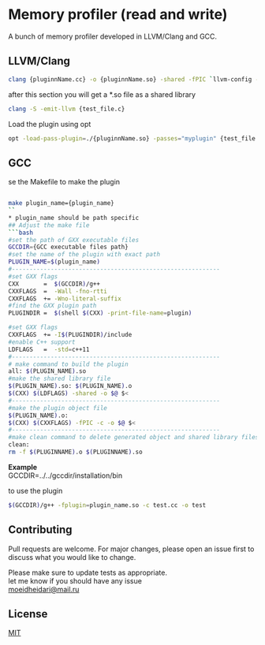 # Memory profiler (read and write)
A bunch of memory profiler developed in LLVM/Clang and GCC.
## LLVM/Clang
```bash
clang {pluginnName.cc} -o {pluginnName.so} -shared -fPIC `llvm-config --cxxflags` -L`llvm-config --libnames`

```
after this section you will get a *.so file as a shared library
```bash
clang -S -emit-llvm {test_file.c}
```
Load the plugin using opt
```bash
opt -load-pass-plugin=./{pluginnName.so} -passes="myplugin" {test_file.ll} -o {test_file.bc}
```

## GCC
se the Makefile to make the plugin

```bash

make plugin_name={plugin_name}
``
* plugin_name should be path specific
## Adjust the make file
```bash
#set the path of GXX executable files
GCCDIR={GCC executable files path}
#set the name of the plugin with exact path
PLUGIN_NAME=$(plugin_name)
#-----------------------------------------------------------
#set GXX flags
CXX       =  $(GCCDIR)/g++
CXXFLAGS  =  -Wall -fno-rtti
CXXFLAGS  += -Wno-literal-suffix
#find the GXX plugin path
PLUGINDIR =  $(shell $(CXX) -print-file-name=plugin)

#set GXX flags
CXXFLAGS  += -I$(PLUGINDIR)/include
#enable C++ support
LDFLAGS   =  -std=c++11
#-----------------------------------------------------------
# make command to build the plugin
all: $(PLUGIN_NAME).so
#make the shared library file
$(PLUGIN_NAME).so: $(PLUGIN_NAME).o
$(CXX) $(LDFLAGS) -shared -o $@ $<
#-----------------------------------------------------------
#make the plugin object file
$(PLUGIN_NAME).o:
$(CXX) $(CXXFLAGS) -fPIC -c -o $@ $<
#-----------------------------------------------------------
#make clean command to delete generated object and shared library files
clean:
rm -f $(PLUGINNAME).o $(PLUGINNAME).so

```
**Example**  
GCCDIR=../../gccdir/installation/bin

to use the plugin
```bash
$(GCCDIR)/g++ -fplugin=plugin_name.so -c test.cc -o test
```
## Contributing
Pull requests are welcome. For major changes, please open an issue first to discuss what you would like to change.

Please make sure to update tests as appropriate.  
let me know if you should have any issue  
moeidheidari@mail.ru

## License
[MIT](https://choosealicense.com/licenses/mit/)

